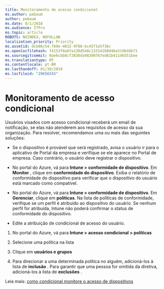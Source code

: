 ```yaml
---
title: Monitoramento de acesso condicional
ms.author: pebaum
author: pebaum
ms.date: 8/1/2018
ms.audience: ITPro
ms.topic: article
ROBOTS: NOINDEX, NOFOLLOW
localization_priority: Priority
ms.assetid: dcb86c54-769e-4832-9f88-bc45f1e5f36c
ms.openlocfilehash: f4153f8a87a138d548c133142b0d48a319bd4b71
ms.sourcegitcommit: 0ae6cbb8cf2836da98300767ed81b411d6551bee
ms.translationtype: MT
ms.contentlocale: pt-BR
ms.lasthandoff: 01/30/2019
ms.locfileid: "29656555"
---
```

# <a name="monitoring-conditional-access"></a>Monitoramento de acesso condicional

Usuários visados com acesso condicional receberá um email de notificação, se elas não atenderem aos requisitos de acesso da sua organização. Para resolver, recomendamos uma ou mais das seguintes soluções:
  
- Se o dispositivo é provável que será registrado, avisa o usuário ir para o aplicativo de Portal da empresa e verifique se ele aparece no Portal de empresa. Caso contrário, o usuário deve registrar o dispositivo.
    
- No portal do Azure, vá para **Intune \> conformidade de dispositivo**. Em **Monitor** , clique em **conformidade do dispositivo**. Exiba o relatório de conformidade do dispositivo para verificar que o dispositivo do usuário está marcado como compatível. 
    
- No portal do Azure, vá para **Intune \> conformidade de dispositivo**. Em **Gerenciar**, clique em **políticas**. Na lista de políticas de conformidade, verifique se um perfil é atribuído ao dispositivo do usuário. Se nenhum perfil for atribuída, Intune não poderá confirmar o status de conformidade do dispositivo. 
    
- Edite a atribuição de condicional de acesso do usuário.
    
1. No portal do Azure, vá para **Intune \> acesso condicional \> políticas**
    
2. Selecione uma política na lista
    
3. Clique em **usuários e grupos**
    
4. Para direcionar a uma determinada política no alguém, adicioná-los à lista de **inclusão** . Para garantir que uma pessoa for omitida da diretiva, adicioná-los à lista de **exclusões** . 
    
Leia mais: [como condicional monitore o acesso de dispositivos](https://docs.microsoft.com/intune/conditional-access-exchange-monitor)
  

